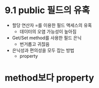 # 9.1 public 필드의 유혹
- 할당 연산자 =를 이용한 필드 액세스의 유혹
  - 데이터의 오염 가능성이 높아짐
- Get/Set method를 사용한 필드 은닉
  - 번거롭고 귀찮음
- 은닉성과 편의성을 모두 잡는 방법
  - property
  
# method보다 property
